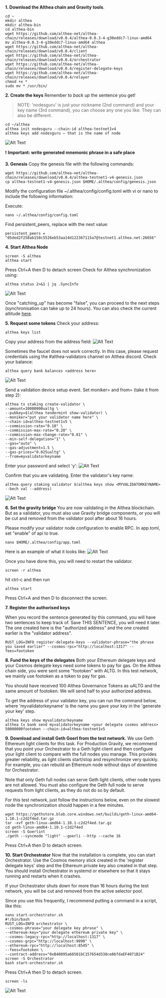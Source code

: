 **1. Download the Althea chain and Gravity tools**.
```
cd ~
mkdir althea
mkdir althea-bin
cd althea-bin
wget https://github.com/althea-net/althea-chain/releases/download/v0.0.4/althea-0.0.3-4-g30eddc7-linux-amd64
mv althea-0.0.3-4-g30eddc7-linux-amd64 althea
wget https://github.com/althea-net/althea-chain/releases/download/v0.0.4/client
wget https://github.com/althea-net/althea-chain/releases/download/v0.0.4/orchestrator
wget https://github.com/althea-net/althea-chain/releases/download/v0.0.4/register-delegate-keys
wget https://github.com/althea-net/althea-chain/releases/download/v0.0.4/relayer
chmod +x *
sudo mv * /usr/bin/
```
**2. Create the keys**
Remember to *back up* the sentence you get!
> NOTE: 'nodesguru' is just your nickname (2nd command) and your key name (3rd command), you can choose any one you like. They can also be different.

```
cd ~/althea
althea init nodesguru --chain-id althea-testnet1v4
althea keys add nodesguru – that is the name of node
```

 <img src="https://api.nodes.guru/wp-content/uploads/2021/03/Althea-1.png" alt="Alt Text">

 ❗️ **Important: write generated mnemonic phrase in a safe place** 

 **3. Genesis**
Copy the genesis file with the following commands:
```
wget https://github.com/althea-net/althea-chain/releases/download/v0.0.4/althea-testnet1-v4-genesis.json
cp althea-testnet1-v4-genesis.json $HOME/.althea/config/genesis.json
```
Modify the configuration file ~/.althea/config/config.toml with vi or nano to include the following information:

Execute:
```
nano ~/.althea/config/config.toml
```
Find persistent_peers, replace with the next value:
```
persistent_peers = "05ded2f258ab158c5526eb53aa14d122367115a7@testnet1.althea.net:26656"
```
**4. Start Althea Node**
```
screen -S althea
althea start
```
Press Ctrl+A then D to detach screen
Check for Althea synchronization using:
```
althea status 2>&1 | jq .SyncInfo
```
 <img src="https://api.nodes.guru/wp-content/uploads/2021/03/Althea-2.png" alt="Alt Text">

Once "catching_up" has become "false", you can proceed to the next steps (synchronisation can take up to 24 hours).
You can also check the current altitude [here](https://testnet.althea.aneka.io).

**5. Request some tokens**
Check your address:
```
althea keys list
```
Copy your address from the address field:
 <img src="https://api.nodes.guru/wp-content/uploads/2021/03/Althea-3.png" alt="Alt Text">

 Sometimes the faucet does not work correctly. In this case, please request credentials using the #althea-validators channel on Althea discord.
 Check your balance:
 ```
althea query bank balances <address here>
```
 <img src="https://api.nodes.guru/wp-content/uploads/2021/03/Althea-4.png" alt="Alt Text">
 
Send a validation device setup event. Set moniker=<yournodename> and from=<keyname> (take it from step 2):

```
althea tx staking create-validator \
--amount=10000000ualtg \
--pubkey=$(althea tendermint show-validator) \
--moniker="put your validator name here" \
--chain-id=althea-testnet1v5 \
--commission-rate="0.10" \
--commission-max-rate="0.20" \
--commission-max-change-rate="0.01" \
--min-self-delegation="1" \
--gas="auto" \
--gas-adjustment=1.5 \
--gas-prices="0.025ualtg" \
--from=myvalidatorkeyname
```
Enter your password and select 'y':
 <img src="https://api.nodes.guru/wp-content/uploads/2021/03/Althea-5.png" alt="Alt Text">

 Confirm that you are validating. Enter the validator's key name:
 ```
althea query staking validator $(althea keys show <MYVALIDATORKEYNAME> --bech val --address)
```
 <img src="https://api.nodes.guru/wp-content/uploads/2021/03/Althea-6.png" alt="Alt Text">

 **6. Set the gravity bridge**
You are now validating in the Althea blockchain. But as a validator, you must also use Gravity bridge components, or you will be cut and removed from the validator pool after about 16 hours.

Please modify your validator node configuration to enable RPC. In app.toml, set "enable" of api to true.

```
nano $HOME/.althea/config/app.toml
```

Here is an example of what it looks like:
 <img src="https://api.nodes.guru/wp-content/uploads/2021/03/Althea-7.png" alt="Alt Text">

 Once you have done this, you will need to restart the validator.

 ```
screen -r althea
```

hit ctrl-c and then run

```
althea start
```
Press Ctrl+A and then D to disconnect the screen.

 **7. Register the authorised keys**

 When you record the sentence generated by this command, you will have two sentences to keep track of. Save THIS SENTENCE, you will need it later. The one created here is the "authorized address" and the one created earlier is the "validator address".
```
RUST_LOG=INFO register-delegate-keys --validator-phrase="the phrase you saved earlier" --cosmos-rpc="http://localhost:1317" --fees=footoken
```

**8. Fund the keys of the delegates**
Both your Ethereum delegate keys and your Cosmos delegate keys need some tokens to pay for gas. On the Althea chain side, you were sent some "footoken" with ALTG. In this test network, we mainly use footoken as a token to pay for gas.

You should have received 100 Althea Governance Tokens as uALTG and the same amount of footoken. We will send half to your authorized address.

To get the address of your validator key, you can run the command below, where 'myvalidatorkeyname' is the name you gave your key in the 'generate your key' step.

```
althea keys show myvalidatorkeyname
althea tx bank send myvalidatorkeyname <your delegate cosmos address> 50000000footoken --chain-id=althea-testnet1v5
```
**9. Download and install Geth Goerl from the test network.**
We use Geth Ethereum light clients for this task. For Production Gravity, we recommend that you point your Orchestrator to a Geth light client and then configure your light client to compare with the full nodes you manage. This provides greater reliability, as light clients start/stop and resynchronize very quickly. For example, you can rebuild an Ethereum node without days of downtime for Orchestrator.

Note that only Geth full nodes can serve Geth light clients, other node types are not allowed. You must also configure the Geth full node to serve requests from light clients, as they do not do so by default.

For this test network, just follow the instructions below, even on the slowest node the synchronization should happen in a few minutes.
```
wget https://gethstore.blob.core.windows.net/builds/geth-linux-amd64-1.10.1-c2d2f4ed.tar.gz
tar -xvf geth-linux-amd64-1.10.1-c2d2f4ed.tar.gz
cd geth-linux-amd64-1.10.1-c2d2f4ed
screen -S Goerlint 
./geth --syncmode "light" --goerli --http --cache 16
```
Press Ctrl+A then D to detach screen.

 **10. Start Orchestrator**
Now that the installation is complete, you can start Orchestrator. Use the Cosmos memory stick created in the 'register delegate keys' step and the Ethereum private key also created in that step. You should install Orchestrator in systemd or elsewhere so that it stays running and restarts when it crashes.

If your Orchestrator shuts down for more than 16 hours during the test network, you will be cut and removed from the active selector pool.

Since you use this frequently, I recommend putting a command in a script, like this:
```
nano start-orchestrator.sh
#!/bin/bash
RUST_LOG=INFO orchestrator \
--cosmos-phrase="your delegate key phrase" \
--ethereum-key="your delegate ethereum private key" \
--cosmos-legacy-rpc="http://localhost:1317" \
--cosmos-grpc="http://localhost:9090" \
--ethereum-rpc="http://localhost:8545" \
--fees=footoken \
--contract-address="0xB48095a68501bC157654d338ce86fdaEF4071B24"
screen -S Orchestrator
bash start-orchestrator.sh
```
Press Ctrl+A then D to detach screen.
```
screen -ls
```
 <img src="https://api.nodes.guru/wp-content/uploads/2021/03/Althea-8.png" alt="Alt Text">
